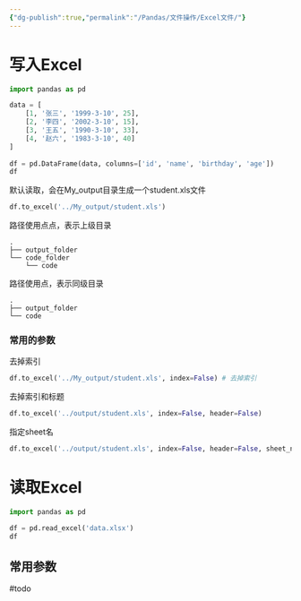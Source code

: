 ```yaml
---
{"dg-publish":true,"permalink":"/Pandas/文件操作/Excel文件/"}
---
```


# 写入Excel
```python
import pandas as pd

data = [  
    [1, '张三', '1999-3-10', 25],  
    [2, '李四', '2002-3-10', 15],  
    [3, '王五', '1990-3-10', 33],  
    [4, '赵六', '1983-3-10', 40]  
]  
  
df = pd.DataFrame(data, columns=['id', 'name', 'birthday', 'age'])  
df
```

默认读取，会在My_output目录生成一个student.xls文件
```python
df.to_excel('../My_output/student.xls')
```

路径使用点点，表示上级目录
```
.
├── output_folder
└── code_folder
    └── code
```

路径使用点，表示同级目录
```
.
├── output_folder
└── code
```

### 常用的参数
去掉索引
```python
df.to_excel('../My_output/student.xls', index=False) # 去掉索引
```
去掉索引和标题
```Python
df.to_excel('../output/student.xls', index=False, header=False)
```
指定sheet名
```Python
df.to_excel('../output/student.xls', index=False, header=False, sheet_name='学生信息')
```
# 读取Excel
```python
import pandas as pd

df = pd.read_excel('data.xlsx')
df
```
## 常用参数
#todo